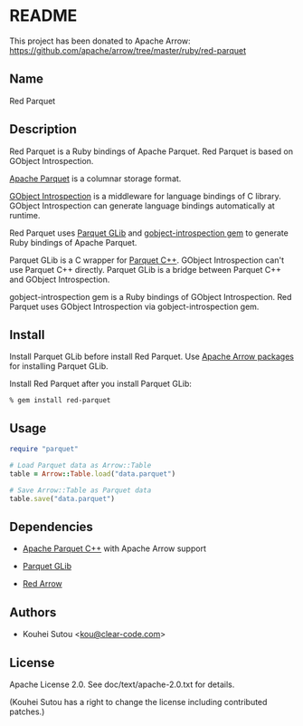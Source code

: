 # README

This project has been donated to Apache Arrow: https://github.com/apache/arrow/tree/master/ruby/red-parquet

## Name

Red Parquet

## Description

Red Parquet is a Ruby bindings of Apache Parquet. Red Parquet is based on GObject Introspection.

[Apache Parquet](https://parquet.apache.org/) is a columnar storage format.

[GObject Introspection](https://wiki.gnome.org/action/show/Projects/GObjectIntrospection) is a middleware for language bindings of C library. GObject Introspection can generate language bindings automatically at runtime.

Red Parquet uses [Parquet GLib](https://github.com/red-data-tools/parquet-glib) and [gobject-introspection gem](https://rubygems.org/gems/gobject-introspection) to generate Ruby bindings of Apache Parquet.

Parquet GLib is a C wrapper for [Parquet C++](https://github.com/apache/parquet-cpp). GObject Introspection can't use Parquet C++ directly. Parquet GLib is a bridge between Parquet C++ and GObject Introspection.

gobject-introspection gem is a Ruby bindings of GObject Introspection. Red Parquet uses GObject Introspection via gobject-introspection gem.

## Install

Install Parquet GLib before install Red Parquet. Use [Apache Arrow packages](https://github.com/red-data-tools/arrow-packages) for installing Parquet GLib.

Install Red Parquet after you install Parquet GLib:

```text
% gem install red-parquet
```

## Usage

```ruby
require "parquet"

# Load Parquet data as Arrow::Table
table = Arrow::Table.load("data.parquet")

# Save Arrow::Table as Parquet data
table.save("data.parquet")
```

## Dependencies

* [Apache Parquet C++](https://github.com/apache/parquet-cpp) with Apache Arrow support

* [Parquet GLib](https://github.com/red-data-tools/parquet-glib)

* [Red Arrow](https://rubygems.org/gems/red-arrow)

## Authors

* Kouhei Sutou \<kou@clear-code.com\>

## License

Apache License 2.0. See doc/text/apache-2.0.txt for details.

(Kouhei Sutou has a right to change the license including contributed
patches.)
